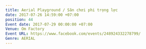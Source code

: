 ```yaml
---
title: Aerial Playground / Sân chơi phi trọng lực
date: 2017-07-26 14:59:00 +07:00
position: 44
Event date: 2017-07-29 00:00:00 +07:00
Venue: Om Factory
Event URL: https://www.facebook.com/events/248924332278799/
Genre: AERIAL
---
```


